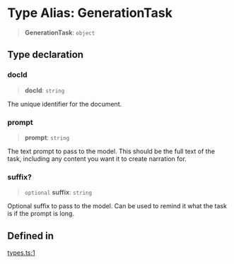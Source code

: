 # Type Alias: GenerationTask

> **GenerationTask**: `object`

## Type declaration

### docId

> **docId**: `string`

The unique identifier for the document.

### prompt

> **prompt**: `string`

The text prompt to pass to the model. This should be the full text of the task,
including any content you want it to create narration for.

### suffix?

> `optional` **suffix**: `string`

Optional suffix to pass to the model. Can be used to remind it what the task is
if the prompt is long.

## Defined in

[types.ts:1](https://github.com/edspencer/narrator-ai/blob/f6b5712122157487bf68a395c25655c7779e9bca/packages/narrator-ai/src/types.ts#L1)
